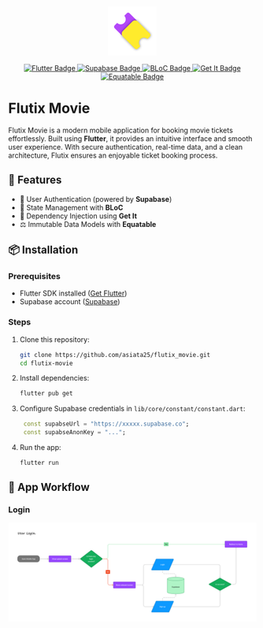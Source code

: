 <p align="center">
<img src="./assets/images/logo.png" alt="Flutix Logo" width="100"> 
</p>

<p align="center">
  <a href="https://flutter.dev">
    <img src="https://img.shields.io/badge/Flutter-3.24.5-blue?style=flat-square&logo=flutter" alt="Flutter Badge">
  </a>
  <a href="https://supabase.com">
    <img src="https://img.shields.io/badge/Supabase-v2.8.1-green?style=flat-square&logo=supabase" alt="Supabase Badge">
  </a>
  <a href="https://bloclibrary.dev">
    <img src="https://img.shields.io/badge/BLoC-8.1.6-lightblue?style=flat-square&logo=dart" alt="BLoC Badge">
  </a>
  <a href="https://pub.dev/packages/get_it">
    <img src="https://img.shields.io/badge/Get%20It-8.0.2-yellow?style=flat-square&logo=dart" alt="Get It Badge">
  </a>
  <a href="https://pub.dev/packages/equatable">
    <img src="https://img.shields.io/badge/Equatable-2.0.7-orange?style=flat-square&logo=dart" alt="Equatable Badge">
  </a>
</p>

# Flutix Movie

Flutix Movie is a modern mobile application for booking movie tickets effortlessly. Built using **Flutter**, it provides an intuitive interface and smooth user experience. With secure authentication, real-time data, and a clean architecture, Flutix ensures an enjoyable ticket booking process.

## 🚀 Features

- 🔐 User Authentication (powered by **Supabase**)
- 🎯 State Management with **BLoC**
- 💉 Dependency Injection using **Get It**
- ⚖️ Immutable Data Models with **Equatable**
  <!-- - 🎟️ Browse and Book Movie Tickets   -->
  <!-- - 💾 Saved Bookings and History   -->

## 📦 Installation

### Prerequisites

- Flutter SDK installed ([Get Flutter](https://flutter.dev/docs/get-started/install))
- Supabase account ([Supabase](https://supabase.com))

### Steps

1. Clone this repository:
   ```bash
   git clone https://github.com/asiata25/flutix_movie.git
   cd flutix-movie
   ```
2. Install dependencies:
   ```bash
   flutter pub get
   ```
3. Configure Supabase credentials in `lib/core/constant/constant.dart`:
   ```dart
    const supabseUrl = "https://xxxxx.supabase.co";
    const supabseAnonKey = "...";
   ```
4. Run the app:
   ```bash
   flutter run
   ```

## 🔀 App Workflow

### Login
![Login](./docs/Login%20Workflow.png "Login")
